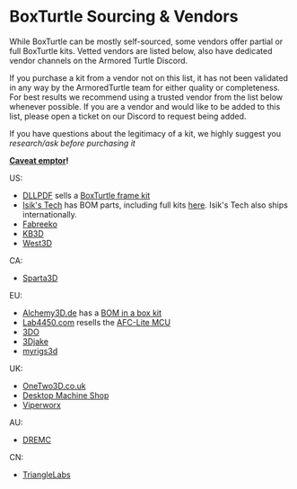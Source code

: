 # BoxTurtle Sourcing & Vendors

While BoxTurtle can be mostly self-sourced, some vendors offer partial or full BoxTurtle kits. Vetted vendors are listed below, also have
dedicated vendor channels on the Armored Turtle Discord.

If you purchase a kit from a vendor not on this list, it has not been validated in any way by the ArmoredTurtle team for
either quality or completeness. For best results we recommend using a trusted vendor from the list below whenever
possible. If you are a vendor and would like to be added to this list, please open a ticket on our Discord to request
being added.

If you have questions about the legitimacy of a kit, we highly suggest you *research/ask before purchasing it*

**[Caveat emptor](https://en.wikipedia.org/wiki/Caveat_emptor)!**

US:

- [DLLPDF](https://dllpdf.com) sells a [BoxTurtle frame kit](http://dllpdf.com/box-turtle-frame)
- [Isik's Tech](https://store.isiks.tech/) has BOM parts, including full
  kits [here](https://store.isiks.tech/collections/box-turtle-parts). Isik's Tech also ships internationally.
- [Fabreeko](https://www.fabreeko.com/products/box-turtle?_pos=4&_psq=box&_ss=e&_v=1.0)
- [KB3D](https://kb-3d.com/store/boxturtle/2132-pre-order-ldo-box-turtle-automated-filament-changer-kit-v10.html)
- [West3D](https://west3d.com/products/box-turtle-automated-filament-changer-multi-material-unit-by-armored-turtle)

CA:

- [Sparta3D](https://sparta3d.ca/products/ldo-box-turtle-kit)

EU:

- [Alchemy3D.de](https://alchemy3d.de) has a [BOM in a box kit](https://alchemy3d.de/products/boxturtle)
- [Lab4450.com](https://lab4450.com) resells the [AFC-Lite MCU](https://lab4450.com/product/afc-lite-board/)
- [3DO](https://3do.dk/3d-printer/2946-ldo-boxturtle-afc-kit-til-klipper-printere-forudbestilling.html)
- [3Djake](https://www.3djake.ch/fr-CH/ldo-motors/boxturtle-v10)
- [myrigs3d](https://myrigs3d.com/)

UK:

- [OneTwo3D.co.uk](https://www.onetwo3d.co.uk)
- [Desktop Machine Shop](https://www.desktopmachineshop.com/shop/ldo-boxturtle-afc-kit-v1-0-163?category=4#attribute_values=)
- [Viperworx](https://www.viperworx.uk/product/box-turtle-enclosure-panels-by-armored-turtle)

AU:

- [DREMC](https://store.dremc.com.au/products/ldo-box-turtle-hardware-kit)

CN:

- [TriangleLabs](https://www.aliexpress.us/item/3256808146842990.html)
